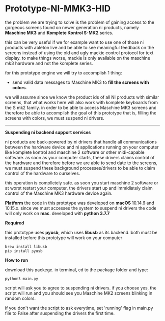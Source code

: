 # Prototype-NI-MMK3-HID

the problem we are trying to solve is the problem of gaining access to the gorgeous screens found on newer generation ni products, namely **Maschine MK3** and **Komplete Kontrol S-MK2** series.

this can be very useful if we for example want to use one of those ni products with ableton live and be able to see meaningful feedback on the screens instead of using the old and ugly mackie control protocol for text display. to make things worse, mackie is only available on the maschine mk3 hardware and not the komplete series.

for this prototype engine we will try to accomplish 1 thing:

 - send valid data messages to Maschine MK3 to **fill the screens with colors**.
  
we will assume since we know the product ids of all NI products with similar screens, that what works here will also work with komplete keyboards from the S mk2 family. in order to be able to access Maschine MK3 screens and therefore be able to accomplish the goal of this prototype that is, filling the screens with colors, we must suspend ni drivers.

---

**Suspending ni backend support services**

ni products are back-powered by ni drivers that handle all communications between the hardware device and ni applications running on your computer like komplete kontrol and maschine 2 software or other midi-capable software. as soon as your computer starts, these drivers claims control of the hardware and therefore before we are able to send date to the screens, we must suspend these background processes/drivers to be able to claim control of the hardware to ourselves. 

this operation is complletely safe. as soon you start maschine 2 software or at worst restart your computer, the drivers start up and immidiately claim control of the Maschine MK3 hardware device again.

**Platform**
the code in this prototype was developed on **macOS** 10.14.6 and 10.15.x. since we must accesses the system to suspend ni drivers the code will only work on **mac**.
developed with **python 3.7.7**

**Required**

this prototype uses **pyusb**, which uses **libusb** as its backend. both must be installed before this prototype will work on your computer

    brew install libusb
    pip install pyusb

**How to run**

download this packege. in terminal, cd to the package folder and type:

    python3 main.py

script will ask you to agree to suspending ni drivers. if you choose yes, the script will run and you should see you Maschine MK2 screens blinking in random colors. 

if you don't want the script to ask everytime, set 'running' flag in main.py file to False after suspending the drivers the first time.
